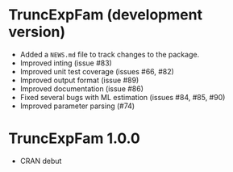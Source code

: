 # TruncExpFam (development version)

* Added a `NEWS.md` file to track changes to the package.
* Improved inting (issue #83)
* Improved unit test coverage (issues #66, #82)
* Improved output format (issue #89)
* Improved documentation (issue #86)
* Fixed several bugs with ML estimation (issues #84, #85, #90)
* Improved parameter parsing (#74)

# TruncExpFam 1.0.0

* CRAN debut
